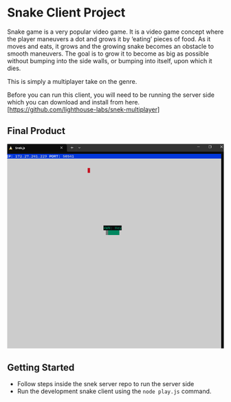 # Snake Client Project

Snake game is a very popular video game. It is a video game concept where the player maneuvers a dot and grows it by ‘eating’ pieces of food. As it moves and eats, it grows and the growing snake becomes an obstacle to smooth maneuvers. The goal is to grow it to become as big as possible without bumping into the side walls, or bumping into itself, upon which it dies.

This is simply a multiplayer take on the genre.

Before you can run this client, you will need to be running the server side which you can download and install from here. [https://github.com/lighthouse-labs/snek-multiplayer]


## Final Product

!["Game start"](https://github.com/kevinrings/snake-client/blob/master/snake.png)


## Getting Started

- Follow steps inside the snek server repo to run the server side
- Run the development snake client using the `node play.js` command.